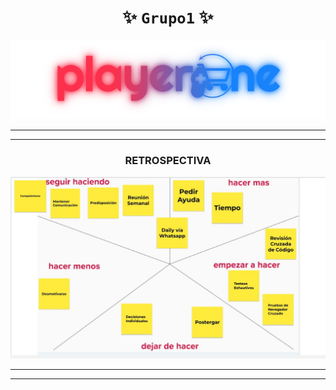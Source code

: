 <div align="center">

#  ******✨ `Grupo1` ✨******

</div>

<div align="center">

![playerOne](../../public/images/logoBarra.png)

</div>

***
***
<div align="center">

### **RETROSPECTIVA**

</div>


![Retrospectiva](../sprints/Sprint3/Retrospectiva.JPG)

***
***


